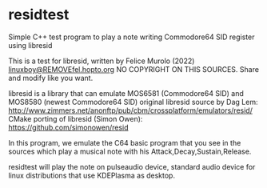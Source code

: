 # residtest
Simple C++ test program to play a note writing Commodore64 SID register using libresid

This is a test for libresid, written by Felice Murolo (2022) linuxboy@REMOVEfel.hopto.org
NO COPYRIGHT ON THIS SOURCES. Share and modify like you want.

libresid is a library that can emulate MOS6581 (Commodore64 SID) and MOS8580 (newest Commodore64 SID)
original libresid source by Dag Lem: http://www.zimmers.net/anonftp/pub/cbm/crossplatform/emulators/resid/
CMake porting of libresid (Simon Owen): https://github.com/simonowen/resid

In this program, we emulate the C64 basic program that you see in the sources which play a musical note
with his Attack,Decay,Sustain,Release.

residtest will play the note on pulseaudio device, standard audio device for linux distributions that
use KDEPlasma as desktop.


